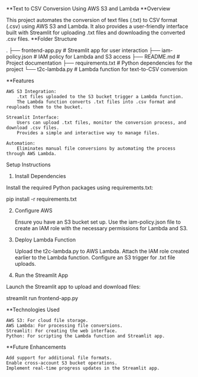 **Text to CSV Conversion Using AWS S3 and Lambda
**Overview

This project automates the conversion of text files (.txt) to CSV format (.csv) using AWS S3 and Lambda. It also provides a user-friendly interface built with Streamlit for uploading .txt files and downloading the converted .csv files.
**Folder Structure

.
├── frontend-app.py       # Streamlit app for user interaction
├── iam-policy.json       # IAM policy for Lambda and S3 access
├── README.md             # Project documentation
├── requirements.txt      # Python dependencies for the project
└── t2c-lambda.py         # Lambda function for text-to-CSV conversion

**Features

    AWS S3 Integration:
        .txt files uploaded to the S3 bucket trigger a Lambda function.
        The Lambda function converts .txt files into .csv format and reuploads them to the bucket.

    Streamlit Interface:
        Users can upload .txt files, monitor the conversion process, and download .csv files.
        Provides a simple and interactive way to manage files.

    Automation:
        Eliminates manual file conversions by automating the process through AWS Lambda.

Setup Instructions
1. Install Dependencies

Install the required Python packages using requirements.txt:

pip install -r requirements.txt

2. Configure AWS

    Ensure you have an S3 bucket set up.
    Use the iam-policy.json file to create an IAM role with the necessary permissions for Lambda and S3.

3. Deploy Lambda Function

    Upload the t2c-lambda.py to AWS Lambda.
    Attach the IAM role created earlier to the Lambda function.
    Configure an S3 trigger for .txt file uploads.

4. Run the Streamlit App

Launch the Streamlit app to upload and download files:

streamlit run frontend-app.py

**Technologies Used

    AWS S3: For cloud file storage.
    AWS Lambda: For processing file conversions.
    Streamlit: For creating the web interface.
    Python: For scripting the Lambda function and Streamlit app.

**Future Enhancements

    Add support for additional file formats.
    Enable cross-account S3 bucket operations.
    Implement real-time progress updates in the Streamlit app.